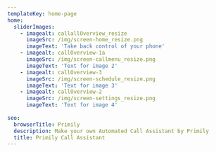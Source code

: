```yaml
---
templateKey: home-page
home:
  sliderImages:
    - imagealt: callallOverview_resize
      imageSrc: /img/screen-home_resize.png
      imageText: 'Take back control of your phone'
    - imagealt: callOverview-1a
      imageSrc: /img/screen-callmenu_resize.png
      imageText: 'Text for image 2'
    - imagealt: callOverview-3
      imageSrc: /img/screen-schedule_resize.png
      imageText: 'Text for image 3'
    - imagealt: callOverview-2
      imageSrc: /img/screen-settings_resize.png
      imageText: 'Text for image 4'
      
seo:
  browserTitle: Primily
  description: Make your own Automated Call Assistant by Primily
  title: Primily Call Assistant
---
```


